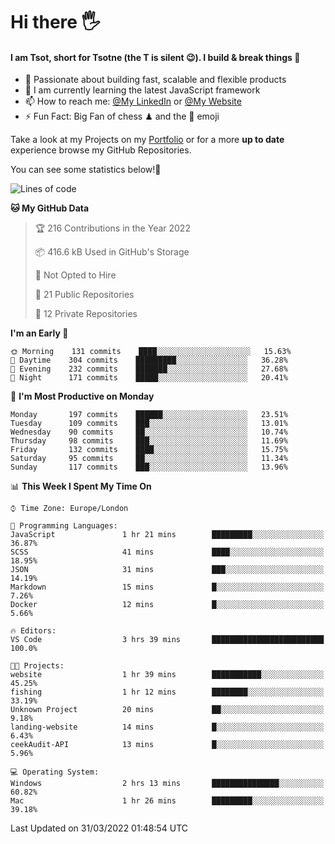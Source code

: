# Hi there :raised_hand_with_fingers_splayed:
#### I am Tsot, short for Tsotne (the T is silent :wink:). I build & break things :space_invader:
- :telescope: Passionate about building fast, scalable and flexible products
- :seedling: I am currently learning the latest JavaScript framework 
- :mailbox: How to reach me: [@My LinkedIn](https://www.linkedin.com/in/tsotne-gvadzabia/) or [@My Website](https://tsotne.co.uk/contact)
- :zap: Fun Fact: Big Fan of chess ♟ and the 👾 emoji

Take a look at my Projects on my [Portfolio](https://tsotne.co.uk/) or for a more **up to date** experience browse my GitHub Repositories.

You can see some statistics below!:space_invader:
<!--START_SECTION:waka-->
![Lines of code](https://img.shields.io/badge/From%20Hello%20World%20I%27ve%20Written-2%20Million%20lines%20of%20code-blue)

**🐱 My GitHub Data** 

> 🏆 216 Contributions in the Year 2022
 > 
> 📦 416.6 kB Used in GitHub's Storage 
 > 
> 🚫 Not Opted to Hire
 > 
> 📜 21 Public Repositories 
 > 
> 🔑 12 Private Repositories  
 > 
**I'm an Early 🐤** 

```text
🌞 Morning    131 commits    ████░░░░░░░░░░░░░░░░░░░░░   15.63% 
🌆 Daytime    304 commits    █████████░░░░░░░░░░░░░░░░   36.28% 
🌃 Evening    232 commits    ███████░░░░░░░░░░░░░░░░░░   27.68% 
🌙 Night      171 commits    █████░░░░░░░░░░░░░░░░░░░░   20.41%

```
📅 **I'm Most Productive on Monday** 

```text
Monday       197 commits    ██████░░░░░░░░░░░░░░░░░░░   23.51% 
Tuesday      109 commits    ███░░░░░░░░░░░░░░░░░░░░░░   13.01% 
Wednesday    90 commits     ██░░░░░░░░░░░░░░░░░░░░░░░   10.74% 
Thursday     98 commits     ███░░░░░░░░░░░░░░░░░░░░░░   11.69% 
Friday       132 commits    ████░░░░░░░░░░░░░░░░░░░░░   15.75% 
Saturday     95 commits     ██░░░░░░░░░░░░░░░░░░░░░░░   11.34% 
Sunday       117 commits    ███░░░░░░░░░░░░░░░░░░░░░░   13.96%

```


📊 **This Week I Spent My Time On** 

```text
⌚︎ Time Zone: Europe/London

💬 Programming Languages: 
JavaScript               1 hr 21 mins        █████████░░░░░░░░░░░░░░░░   36.87% 
SCSS                     41 mins             ████░░░░░░░░░░░░░░░░░░░░░   18.95% 
JSON                     31 mins             ███░░░░░░░░░░░░░░░░░░░░░░   14.19% 
Markdown                 15 mins             █░░░░░░░░░░░░░░░░░░░░░░░░   7.26% 
Docker                   12 mins             █░░░░░░░░░░░░░░░░░░░░░░░░   5.66%

🔥 Editors: 
VS Code                  3 hrs 39 mins       █████████████████████████   100.0%

🐱‍💻 Projects: 
website                  1 hr 39 mins        ███████████░░░░░░░░░░░░░░   45.25% 
fishing                  1 hr 12 mins        ████████░░░░░░░░░░░░░░░░░   33.19% 
Unknown Project          20 mins             ██░░░░░░░░░░░░░░░░░░░░░░░   9.18% 
landing-website          14 mins             █░░░░░░░░░░░░░░░░░░░░░░░░   6.43% 
ceekAudit-API            13 mins             █░░░░░░░░░░░░░░░░░░░░░░░░   5.96%

💻 Operating System: 
Windows                  2 hrs 13 mins       ███████████████░░░░░░░░░░   60.82% 
Mac                      1 hr 26 mins        █████████░░░░░░░░░░░░░░░░   39.18%

```


 Last Updated on 31/03/2022 01:48:54 UTC
<!--END_SECTION:waka-->
